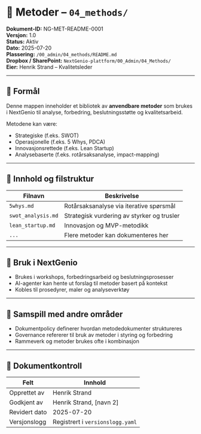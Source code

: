 # 🧪 Metoder – `04_methods/`

**Dokument-ID:** NG-MET-README-0001  
**Versjon:** 1.0  
**Status:** Aktiv  
**Dato:** 2025-07-20  
**Plassering:** `/00_admin/04_methods/README.md`  
**Dropbox / SharePoint:** `NextGenio-plattform/00_Admin/04_Methods/`  
**Eier:** Henrik Strand – Kvalitetsleder

---

## 🎯 Formål

Denne mappen inneholder et bibliotek av **anvendbare metoder** som brukes i NextGenio til analyse, forbedring, beslutningsstøtte og kvalitetsarbeid.

Metodene kan være:
- Strategiske (f.eks. SWOT)
- Operasjonelle (f.eks. 5 Whys, PDCA)
- Innovasjonsrettede (f.eks. Lean Startup)
- Analysebaserte (f.eks. rotårsaksanalyse, impact-mapping)

---

## 📂 Innhold og filstruktur

| Filnavn               | Beskrivelse                              |
|------------------------|------------------------------------------|
| `5whys.md`             | Rotårsaksanalyse via iterative spørsmål |
| `swot_analysis.md`     | Strategisk vurdering av styrker og trusler |
| `lean_startup.md`      | Innovasjon og MVP-metodikk              |
| `...`                  | Flere metoder kan dokumenteres her      |

---

## 🧠 Bruk i NextGenio

- Brukes i workshops, forbedringsarbeid og beslutningsprosesser
- AI-agenter kan hente ut forslag til metoder basert på kontekst
- Kobles til prosedyrer, maler og analyseverktøy

---

## 📎 Samspill med andre områder

- Dokumentpolicy definerer hvordan metodedokumenter struktureres
- Governance refererer til bruk av metoder i styring og forbedring
- Rammeverk og metoder brukes ofte i kombinasjon

---

## 📄 Dokumentkontroll

| Felt             | Innhold                                       |
|------------------|-----------------------------------------------|
| Opprettet av     | Henrik Strand                                 |
| Godkjent av      | Henrik Strand, [navn 2]                       |
| Revidert dato    | 2025-07-20                                    |
| Versjonslogg     | Registrert i `versionslogg.yaml`              |

